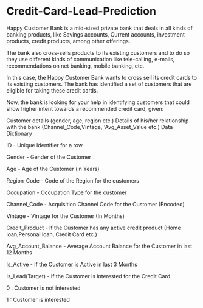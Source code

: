 # Credit-Card-Lead-Prediction

Happy Customer Bank is a mid-sized private bank that deals in all kinds of banking products, like Savings accounts, Current accounts, investment products, credit products, among other offerings.

The bank also cross-sells products to its existing customers and to do so they use different kinds of communication like tele-calling, e-mails, recommendations on net banking, mobile banking, etc.

In this case, the Happy Customer Bank wants to cross sell its credit cards to its existing customers. The bank has identified a set of customers that are eligible for taking these credit cards.

Now, the bank is looking for your help in identifying customers that could show higher intent towards a recommended credit card, given:

Customer details (gender, age, region etc.)
Details of his/her relationship with the bank (Channel_Code,Vintage, 'Avg_Asset_Value etc.)
Data Dictionary

ID - Unique Identifier for a row

Gender - Gender of the Customer

Age - Age of the Customer (in Years)

Region_Code - Code of the Region for the customers

Occupation - Occupation Type for the customer

Channel_Code - Acquisition Channel Code for the Customer (Encoded)

Vintage - Vintage for the Customer (In Months)

Credit_Product - If the Customer has any active credit product (Home loan,Personal loan, Credit Card etc.)

Avg_Account_Balance - Average Account Balance for the Customer in last 12 Months

Is_Active - If the Customer is Active in last 3 Months

Is_Lead(Target) - If the Customer is interested for the Credit Card

0 : Customer is not interested

1 : Customer is interested
